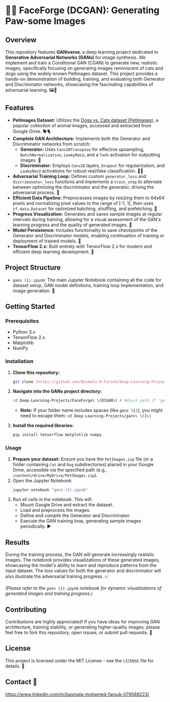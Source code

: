 # 🐾✨ FaceForge (DCGAN): Generating Paw-some Images 

## Overview

This repository features **GANiverse**, a deep learning project dedicated to **Generative Adversarial Networks (GANs)** for image synthesis. We implement and train a Conditional GAN (CGAN) to generate new, realistic images, specifically focusing on generating images reminiscent of cats and dogs using the widely-known PetImages dataset. This project provides a hands-on demonstration of building, training, and evaluating both Generator and Discriminator networks, showcasing the fascinating capabilities of adversarial learning. 🖼️🚀

## Features

* **PetImages Dataset:** Utilizes the [Dogs vs. Cats dataset (PetImages)](https://www.kaggle.com/datasets/salader/dogs-vs-cats), a popular collection of animal images, accessed and extracted from Google Drive. 🐕🐈
* **Complete GAN Architecture:** Implements both the Generator and Discriminator networks from scratch:
    * **Generator:** Uses `Conv2DTranspose` for effective upsampling, `BatchNormalization`, `LeakyReLU`, and a `Tanh` activation for outputting images. 🎨
    * **Discriminator:** Employs `Conv2D` layers, `Dropout` for regularization, and `LeakyReLU` activations for robust real/fake classification. 🕵️‍♀️
* **Adversarial Training Loop:** Defines custom `generator_loss` and `discriminator_loss` functions and implements a `train_step` to alternate between optimizing the discriminator and the generator, driving the adversarial process. 🔄
* **Efficient Data Pipeline:** Preprocesses images by resizing them to 64x64 pixels and normalizing pixel values to the range of [-1, 1], then uses `tf.data.Dataset` for optimized batching, shuffling, and prefetching. 🚀
* **Progress Visualization:** Generates and saves sample images at regular intervals during training, allowing for a visual assessment of the GAN's learning progress and the quality of generated images. 👀
* **Model Persistence:** Includes functionality to save checkpoints of the Generator and Discriminator models, enabling continuation of training or deployment of trained models. 💾
* **TensorFlow 2.x:** Built entirely with TensorFlow 2.x for modern and efficient deep learning development. 🐍

## Project Structure

* `gans (1).ipynb`: The main Jupyter Notebook containing all the code for dataset setup, GAN model definitions, training loop implementation, and image generation. 📝

## Getting Started

### Prerequisites

* Python 3.x
* TensorFlow 2.x
* Matplotlib
* NumPy

### Installation

1.  **Clone this repository:**
    ```bash
    git clone [https://github.com/Basmala-M-Farouk/Deep-Learning-Projects.git](https://github.com/Basmala-M-Farouk/Deep-Learning-Projects.git) # Replace with your actual repo URL if different
    ```
2.  **Navigate into the GANs project directory:**
    ```bash
    cd Deep-Learning-Projects/FaceForge\ \(DCGAN\) # Adjust path if 'gans (1).ipynb' is in a differently named folder
    ```
    * **Note:** If your folder name includes spaces (like `gans (1)`), you might need to escape them: `cd Deep-Learning-Projects/gans\ \(1\)`

3.  **Install the required libraries:**
    ```bash
    pip install tensorflow matplotlib numpy
    ```

### Usage

1.  **Prepare your dataset:** Ensure you have the `PetImages.zip` file (or a folder containing `Cat` and `Dog` subdirectories) placed in your Google Drive, accessible via the specified path (e.g., `/content/drive/MyDrive/PetImages.zip`).
2.  Open the Jupyter Notebook:
    ```bash
    jupyter notebook "gans (1).ipynb"
    ```
3.  Run all cells in the notebook. This will:
    * Mount Google Drive and extract the dataset.
    * Load and preprocess the images.
    * Define and compile the Generator and Discriminator.
    * Execute the GAN training loop, generating sample images periodically. ▶️

## Results

During the training process, the GAN will generate increasingly realistic images. The notebook provides visualizations of these generated images, showcasing the model's ability to learn and reproduce patterns from the input dataset. The loss values for both the generator and discriminator will also illustrate the adversarial training progress. 📈

*(Please refer to the `gans (1).ipynb` notebook for dynamic visualizations of generated images and training progress.)*

## Contributing

Contributions are highly appreciated! If you have ideas for improving GAN architecture, training stability, or generating higher-quality images, please feel free to fork this repository, open issues, or submit pull requests. 🤝

## License

This project is licensed under the MIT License - see the `LICENSE` file for details. 📄

## Contact 📧

https://www.linkedin.com/in/basmala-mohamed-farouk-079588223/
